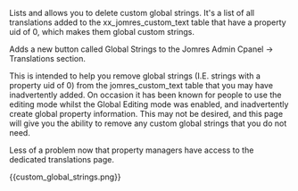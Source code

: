 Lists and allows you to delete custom global strings. It's a list of all translations added to the xx_jomres_custom_text table that have a property uid of 0, which makes them global custom strings.

Adds a new button called Global Strings to the Jomres Admin Cpanel -> Translations section.

This is intended to help you remove global strings (I.E. strings with a property uid of 0) from the jomres_custom_text table that you may have inadvertently added. On occasion it has been known for people to use the editing mode whilst the Global Editing mode was enabled, and inadvertently create global property information. This may not be desired, and this page will give you the ability to remove any custom global strings that you do not need.

Less of a problem now that property managers have access to the dedicated translations page.

{{custom_global_strings.png}}



